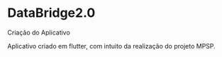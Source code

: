 # DataBridge2.0
Criação do Aplicativo

Aplicativo criado em flutter, com intuito da realização do projeto MPSP.
